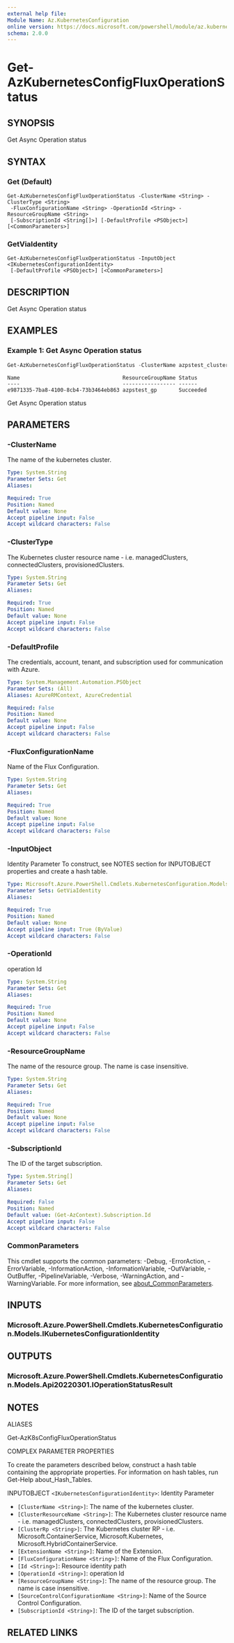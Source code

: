 ```yaml
---
external help file:
Module Name: Az.KubernetesConfiguration
online version: https://docs.microsoft.com/powershell/module/az.kubernetesconfiguration/get-azkubernetesconfigfluxoperationstatus
schema: 2.0.0
---
```


# Get-AzKubernetesConfigFluxOperationStatus

## SYNOPSIS
Get Async Operation status

## SYNTAX

### Get (Default)
```
Get-AzKubernetesConfigFluxOperationStatus -ClusterName <String> -ClusterType <String>
 -FluxConfigurationName <String> -OperationId <String> -ResourceGroupName <String>
 [-SubscriptionId <String[]>] [-DefaultProfile <PSObject>] [<CommonParameters>]
```

### GetViaIdentity
```
Get-AzKubernetesConfigFluxOperationStatus -InputObject <IKubernetesConfigurationIdentity>
 [-DefaultProfile <PSObject>] [<CommonParameters>]
```

## DESCRIPTION
Get Async Operation status

## EXAMPLES

### Example 1: Get Async Operation status
```powershell
Get-AzKubernetesConfigFluxOperationStatus -ClusterName azpstest_cluster_arc -ClusterType ConnectedClusters -FluxConfigurationName azpstestflux-k8s -ResourceGroupName azpstest_gp -OperationId e9871335-7ba8-4100-8cb4-73b3464eb863
```

```output
Name                                 ResourceGroupName Status
----                                 ----------------- ------
e9871335-7ba8-4100-8cb4-73b3464eb863 azpstest_gp       Succeeded
```

Get Async Operation status

## PARAMETERS

### -ClusterName
The name of the kubernetes cluster.

```yaml
Type: System.String
Parameter Sets: Get
Aliases:

Required: True
Position: Named
Default value: None
Accept pipeline input: False
Accept wildcard characters: False
```

### -ClusterType
The Kubernetes cluster resource name - i.e.
managedClusters, connectedClusters, provisionedClusters.

```yaml
Type: System.String
Parameter Sets: Get
Aliases:

Required: True
Position: Named
Default value: None
Accept pipeline input: False
Accept wildcard characters: False
```

### -DefaultProfile
The credentials, account, tenant, and subscription used for communication with Azure.

```yaml
Type: System.Management.Automation.PSObject
Parameter Sets: (All)
Aliases: AzureRMContext, AzureCredential

Required: False
Position: Named
Default value: None
Accept pipeline input: False
Accept wildcard characters: False
```

### -FluxConfigurationName
Name of the Flux Configuration.

```yaml
Type: System.String
Parameter Sets: Get
Aliases:

Required: True
Position: Named
Default value: None
Accept pipeline input: False
Accept wildcard characters: False
```

### -InputObject
Identity Parameter
To construct, see NOTES section for INPUTOBJECT properties and create a hash table.

```yaml
Type: Microsoft.Azure.PowerShell.Cmdlets.KubernetesConfiguration.Models.IKubernetesConfigurationIdentity
Parameter Sets: GetViaIdentity
Aliases:

Required: True
Position: Named
Default value: None
Accept pipeline input: True (ByValue)
Accept wildcard characters: False
```

### -OperationId
operation Id

```yaml
Type: System.String
Parameter Sets: Get
Aliases:

Required: True
Position: Named
Default value: None
Accept pipeline input: False
Accept wildcard characters: False
```

### -ResourceGroupName
The name of the resource group.
The name is case insensitive.

```yaml
Type: System.String
Parameter Sets: Get
Aliases:

Required: True
Position: Named
Default value: None
Accept pipeline input: False
Accept wildcard characters: False
```

### -SubscriptionId
The ID of the target subscription.

```yaml
Type: System.String[]
Parameter Sets: Get
Aliases:

Required: False
Position: Named
Default value: (Get-AzContext).Subscription.Id
Accept pipeline input: False
Accept wildcard characters: False
```

### CommonParameters
This cmdlet supports the common parameters: -Debug, -ErrorAction, -ErrorVariable, -InformationAction, -InformationVariable, -OutVariable, -OutBuffer, -PipelineVariable, -Verbose, -WarningAction, and -WarningVariable. For more information, see [about_CommonParameters](http://go.microsoft.com/fwlink/?LinkID=113216).

## INPUTS

### Microsoft.Azure.PowerShell.Cmdlets.KubernetesConfiguration.Models.IKubernetesConfigurationIdentity

## OUTPUTS

### Microsoft.Azure.PowerShell.Cmdlets.KubernetesConfiguration.Models.Api20220301.IOperationStatusResult

## NOTES

ALIASES

Get-AzK8sConfigFluxOperationStatus

COMPLEX PARAMETER PROPERTIES

To create the parameters described below, construct a hash table containing the appropriate properties. For information on hash tables, run Get-Help about_Hash_Tables.


INPUTOBJECT `<IKubernetesConfigurationIdentity>`: Identity Parameter
  - `[ClusterName <String>]`: The name of the kubernetes cluster.
  - `[ClusterResourceName <String>]`: The Kubernetes cluster resource name - i.e. managedClusters, connectedClusters, provisionedClusters.
  - `[ClusterRp <String>]`: The Kubernetes cluster RP - i.e. Microsoft.ContainerService, Microsoft.Kubernetes, Microsoft.HybridContainerService.
  - `[ExtensionName <String>]`: Name of the Extension.
  - `[FluxConfigurationName <String>]`: Name of the Flux Configuration.
  - `[Id <String>]`: Resource identity path
  - `[OperationId <String>]`: operation Id
  - `[ResourceGroupName <String>]`: The name of the resource group. The name is case insensitive.
  - `[SourceControlConfigurationName <String>]`: Name of the Source Control Configuration.
  - `[SubscriptionId <String>]`: The ID of the target subscription.

## RELATED LINKS

